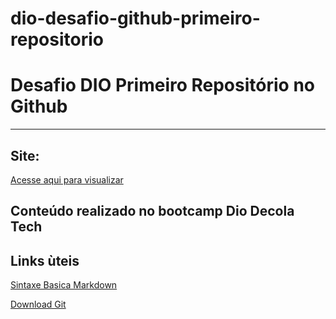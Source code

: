 # dio-desafio-github-primeiro-repositorio

# Desafio DIO Primeiro Repositório no Github

---
 ## Site: 
 [Acesse aqui para visualizar](https://paulofrancadev.github.io/dio-desafio-github-primeiro-repositorio/)

## Conteúdo realizado no bootcamp Dio Decola Tech

## Links ùteis
[Sintaxe Basica Markdown](https://www.markdownguide.org/basic-syntax/)

[Download Git](https://git-scm.com/downloads)
